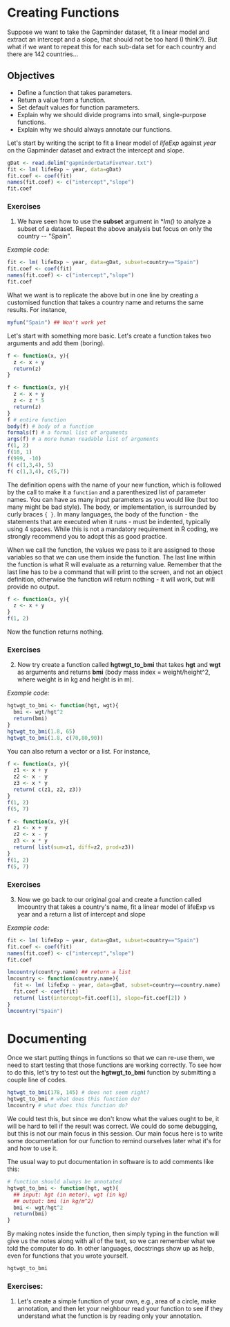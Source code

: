
# Creating Functions

Suppose we want to take the Gapminder dataset, fit a linear 
model and extract an intercept and a slope, that should not be too hard (I think?). But  
what if we want to repeat this for each sub-data set for each country and there are 142 countries...

## Objectives

* Define a function that takes parameters.
* Return a value from a function.
* Set default values for function parameters.
* Explain why we should divide programs into small, single-purpose functions.
* Explain why we should always annotate our functions. 



Let's start by writing the script to fit a linear model of *lifeExp* against *year* on the Gapminder dataset and extract the intercept and slope. 

```r
gDat <- read.delim("gapminderDataFiveYear.txt")
fit <- lm( lifeExp ~ year, data=gDat)
fit.coef <- coef(fit)
names(fit.coef) <- c("intercept","slope")
fit.coef 
```



### Exercises

1. We have seen how to use the **subset** argument in **lm()* to analyze a subset of a dataset. Repeat the above analysis but focus on only the country -- "Spain".  

*Example code:*

```r
fit <- lm( lifeExp ~ year, data=gDat, subset=country=="Spain")
fit.coef <- coef(fit)
names(fit.coef) <- c("intercept","slope")
fit.coef 
```

What we want is to replicate the above but in one line by creating a customised function that takes a country name and returns the same results. For instance,

```r
myfun("Spain") ## Won't work yet
```

Let's start with something more basic. Let's create a function takes two arguments and add them (boring).


```r
f <- function(x, y){
  z <- x + y
  return(z)
}

f <- function(x, y){
  z <- x + y
  z <- z * 5
  return(z)
}
f # entire function
body(f) # body of a function
formals(f) # a formal list of arguments
args(f) # a more human readable list of arguments
f(1, 2)
f(10, 1)
f(999, -10)
f( c(1,3,4), 5)
f( c(1,3,4), c(5,7))
```


The definition opens with the name of your new function, which is followed by the call to make it a `function` and a parenthesized list of parameter names. You can have as many input parameters as you would like (but too many might be bad style). The body, or implementation, is surrounded by curly braces `{ }`. In many languages, the body of the function - the statements that are executed when it runs - must be indented, typically using 4 spaces. While this is not a mandatory requirement in R coding, we strongly recommend you to adopt this as good practice.

When we call the function, the values we pass to it are assigned to those variables so that we can use them inside the function. The last line within the function is what R will evaluate as a returning value. Remember that the last line has to be a command that will print to the screen, and not an object definition, otherwise the function will return nothing - it will work, but will provide no output. 


```r
f <- function(x, y){
  z <- x + y
}
f(1, 2)
```

Now the function returns nothing.



### Exercises

2. Now try create a function called **hgtwgt_to_bmi** that takes **hgt** and **wgt** as arguments and returns **bmi** (body mass index = weight/height^2, where weight is in kg and height is in m). 

*Example code:*

```r
hgtwgt_to_bmi <- function(hgt, wgt){
  bmi <- wgt/hgt^2
  return(bmi)
}
hgtwgt_to_bmi(1.8, 65)
hgtwgt_to_bmi(1.8, c(70,80,90))
```



You can also return a vector or a list. For instance, 

```r
f <- function(x, y){
  z1 <- x + y
  z2 <- x - y
  z3 <- x * y
  return( c(z1, z2, z3))
}
f(1, 2)
f(5, 7)

f <- function(x, y){
  z1 <- x + y
  z2 <- x - y
  z3 <- x * y
  return( list(sum=z1, diff=z2, prod=z3))
}
f(1, 2)
f(5, 7)

```



### Exercises

3. Now we go back to our original goal and create a function
 called lmcountry that takes a country's name,
 fit a linear model of lifeExp vs year and a return a list of intercept and slope

*Example code:*
```r
fit <- lm( lifeExp ~ year, data=gDat, subset=country=="Spain")
fit.coef <- coef(fit)
names(fit.coef) <- c("intercept","slope")
fit.coef 

lmcountry(country.name) ## return a list
lmcountry <- function(country.name){
  fit <- lm( lifeExp ~ year, data=gDat, subset=country==country.name)
  fit.coef <- coef(fit)
  return( list(intercept=fit.coef[1], slope=fit.coef[2]) )
}
lmcountry("Spain")
```





# Documenting

Once we start putting things in functions so that we can re-use them, we need to start testing that those functions are working correctly. To see how to do this, let's try to test out the **hgtwgt_to_bmi** function by submitting a couple line of codes.
	

```r
hgtwgt_to_bmi(178, 145) # does not seem right?
hgtwgt_to_bmi # what does this function do?
lmcountry # what does this function do?
```

	
We could test this, but since we don't know what the values ought to be, it will be hard to tell if the result was correct. We could do some debugging, but this is not our main focus in this session. Our main focus here is to  write some documentation for our function to remind ourselves later what it's for and how to use it.

The usual way to put documentation in software is to add comments like this:


```r
# function should always be annotated
hgtwgt_to_bmi <- function(hgt, wgt){
  ## input: hgt (in meter), wgt (in kg)
  ## output: bmi (in kg/m^2)
  bmi <- wgt/hgt^2
  return(bmi)
}
```

By making notes inside the function, then simply typing in the function will give us the notes along with all of the text, so we can remember what we told the computer to do. In other languages, docstrings show up as help, even for functions that you wrote yourself.


```r
hgtwgt_to_bmi
```



### Exercises:

1. Let's create a simple function of your own, e.g., area of a circle, make annotation, and then let your neighbour read your function to see if they understand what the function is by reading only your annotation. 

